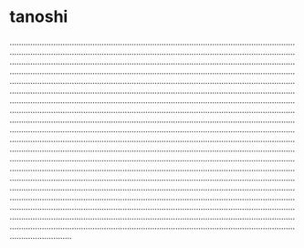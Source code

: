# tanoshi

...........................................................................................................................................................................................................................................................................................................................................................................................................................................................................................................................................................................................................................................................................................................................................................................................................................................................................................................................................................................................................................................................................................................................................................................................................................................................................................................................................................................................................................................................................................................................................................................................................................................................................................................................................................................................................................................................................................................................................................................................................................................................................................................................................................................................................................................................................................................................................................................................................................................................................................................................................................................................................